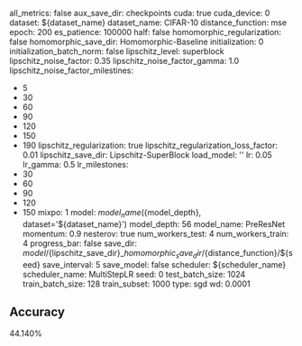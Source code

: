 all_metrics: false
aux_save_dir: checkpoints
cuda: true
cuda_device: 0
dataset: ${dataset_name}
dataset_name: CIFAR-10
distance_function: mse
epoch: 200
es_patience: 100000
half: false
homomorphic_regularization: false
homomorphic_save_dir: Homomorphic-Baseline
initialization: 0
initialization_batch_norm: false
lipschitz_level: superblock
lipschitz_noise_factor: 0.35
lipschitz_noise_factor_gamma: 1.0
lipschitz_noise_factor_milestines:
- 5
- 30
- 60
- 90
- 120
- 150
- 190
lipschitz_regularization: true
lipschitz_regularization_loss_factor: 0.01
lipschitz_save_dir: Lipschitz-SuperBlock
load_model: ''
lr: 0.05
lr_gamma: 0.5
lr_milestones:
- 30
- 60
- 90
- 120
- 150
mixpo: 1
model: ${model_name}(${model_depth}, dataset='${dataset_name}')
model_depth: 56
model_name: PreResNet
momentum: 0.9
nesterov: true
num_workers_test: 4
num_workers_train: 4
progress_bar: false
save_dir: ${model}/${lipschitz_save_dir}_${homomorphic_save_dir}/${distance_function}/${seed}
save_interval: 5
save_model: false
scheduler: ${scheduler_name}
scheduler_name: MultiStepLR
seed: 0
test_batch_size: 1024
train_batch_size: 128
train_subset: 1000
type: sgd
wd: 0.0001

## Accuracy
 44.140%
